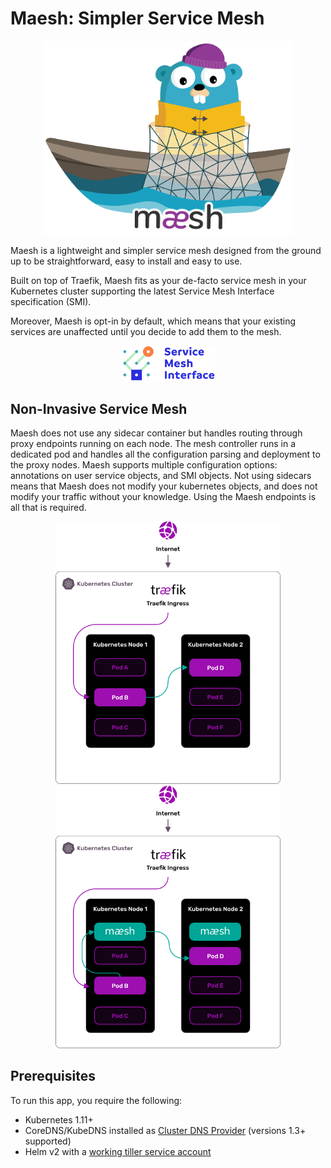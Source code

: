 # Maesh: Simpler Service Mesh

<p align="center">
<img width="400" src="assets/img/maesh.png" alt="Maesh" title="Maesh" />
</p>

Maesh is a lightweight and simpler service mesh designed from the ground up to be straightforward, easy to install and easy to use.

Built on top of Traefik, Maesh fits as your de-facto service mesh in your Kubernetes cluster supporting the latest Service Mesh Interface specification (SMI).

Moreover, Maesh is opt-in by default,
which means that your existing services are unaffected until you decide to add them to the mesh.

<p align="center">
<a href="https://smi-spec.io" target="_blank"><img width="150" src="assets/img/smi.png" alt="SMI" title="SMI" /></a>
</p>

## Non-Invasive Service Mesh

Maesh does not use any sidecar container but handles routing through proxy endpoints running on each node.
The mesh controller runs in a dedicated pod and handles all the configuration parsing and deployment to the proxy nodes.
Maesh supports multiple configuration options: annotations on user service objects, and SMI objects.
Not using sidecars means that Maesh does not modify your kubernetes objects, and does not modify your traffic without your knowledge.
Using the Maesh endpoints is all that is required.

<p align="center">
<img width="360" src="assets/img/before-maesh-graphic.png" alt="Maesh" title="Maesh" />
<img width="360" src="assets/img/after-maesh-graphic.png" alt="Maesh" title="Maesh" />
</p>

## Prerequisites

To run this app, you require the following:

- Kubernetes 1.11+
- CoreDNS/KubeDNS installed as [Cluster DNS Provider](https://kubernetes.io/docs/tasks/administer-cluster/dns-custom-nameservers/) (versions 1.3+ supported)
- Helm v2 with a [working tiller service account](https://helm.sh/docs/using_helm/#installing-tiller)
